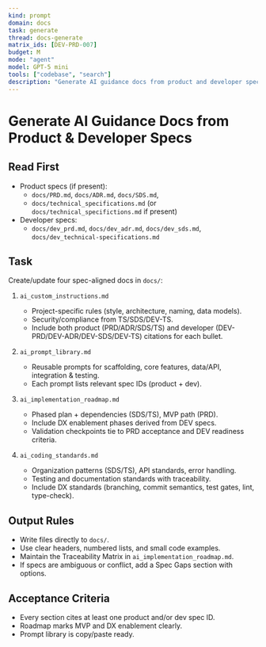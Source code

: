 ```yaml
---
kind: prompt
domain: docs
task: generate
thread: docs-generate
matrix_ids: [DEV-PRD-007]
budget: M
mode: "agent"
model: GPT-5 mini
tools: ["codebase", "search"]
description: "Generate AI guidance docs from product and developer specs."
---
```


# Generate AI Guidance Docs from Product & Developer Specs

## Read First

- Product specs (if present):
  - `docs/PRD.md`, `docs/ADR.md`, `docs/SDS.md`,
  - `docs/technical_specifications.md` (or `docs/technical_specifictions.md` if present)
- Developer specs:
  - `docs/dev_prd.md`, `docs/dev_adr.md`, `docs/dev_sds.md`, `docs/dev_technical-specifications.md`

## Task

Create/update four spec-aligned docs in `docs/`:

1. `ai_custom_instructions.md`

   - Project-specific rules (style, architecture, naming, data models).
   - Security/compliance from TS/SDS/DEV-TS.
   - Include both product (PRD/ADR/SDS/TS) and developer (DEV-PRD/DEV-ADR/DEV-SDS/DEV-TS) citations for each bullet.

2. `ai_prompt_library.md`

   - Reusable prompts for scaffolding, core features, data/API, integration & testing.
   - Each prompt lists relevant spec IDs (product + dev).

3. `ai_implementation_roadmap.md`

   - Phased plan + dependencies (SDS/TS), MVP path (PRD).
   - Include DX enablement phases derived from DEV specs.
   - Validation checkpoints tie to PRD acceptance and DEV readiness criteria.

4. `ai_coding_standards.md`
   - Organization patterns (SDS/TS), API standards, error handling.
   - Testing and documentation standards with traceability.
   - Include DX standards (branching, commit semantics, test gates, lint, type-check).

## Output Rules

- Write files directly to `docs/`.
- Use clear headers, numbered lists, and small code examples.
- Maintain the Traceability Matrix in `ai_implementation_roadmap.md`.
- If specs are ambiguous or conflict, add a Spec Gaps section with options.

## Acceptance Criteria

- Every section cites at least one product and/or dev spec ID.
- Roadmap marks MVP and DX enablement clearly.
- Prompt library is copy/paste ready.
